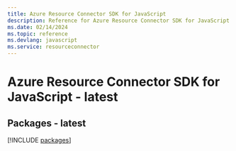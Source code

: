 ```yaml
---
title: Azure Resource Connector SDK for JavaScript
description: Reference for Azure Resource Connector SDK for JavaScript
ms.date: 02/14/2024
ms.topic: reference
ms.devlang: javascript
ms.service: resourceconnector
---
```

# Azure Resource Connector SDK for JavaScript - latest
## Packages - latest
[!INCLUDE [packages](resource-connector-index.md)]